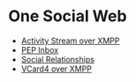 # One Social Web

- [Activity Stream over XMPP](https://igniterealtime.github.io/openfire-osw-plugin/xep/osw-activities.xml)
- [PEP Inbox](https://igniterealtime.github.io/openfire-osw-plugin/xep/osw-inbox.xml)
- [Social Relationships](https://igniterealtime.github.io/openfire-osw-plugin/xep/osw-relations.xml) 
- [VCard4 over XMPP](https://igniterealtime.github.io/openfire-osw-plugin/xep/osw-vcard4.xml)
